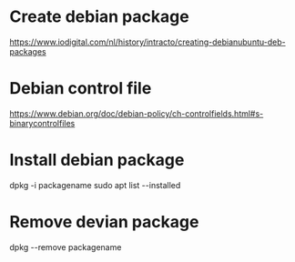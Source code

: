 # Create debian package
https://www.iodigital.com/nl/history/intracto/creating-debianubuntu-deb-packages

# Debian control file
https://www.debian.org/doc/debian-policy/ch-controlfields.html#s-binarycontrolfiles

# Install debian package
dpkg -i packagename
sudo apt list --installed

# Remove devian package
dpkg --remove packagename

